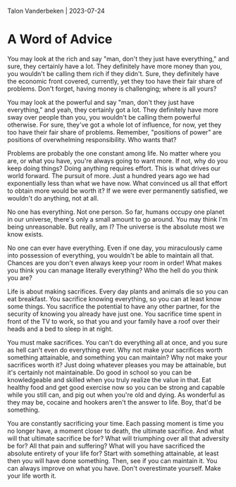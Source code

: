 Talon Vanderbeken | 2023-07-24

# A Word of Advice

You may look at the rich and say "man, don't they just have everything," and sure, they certainly have a lot. They definitely have more money than you, you wouldn't be calling them rich if they didn't. Sure, they definitely have the economic front covered, currently, yet they too have their fair share of problems. Don't forget, having money is challenging; where is all yours?

You may look at the powerful and say "man, don't they just have everything," and yeah, they certainly got a lot. They definitely have more sway over people than you, you wouldn't be calling them powerful otherwise. For sure, they've got a whole lot of influence, for now, yet they too have their fair share of problems. Remember, "positions of power" are positions of overwhelming responsibility. Who wants that?

Problems are probably the one constant among life. No matter where you are, or what you have, you're always going to want more. If not, why do you keep doing things? Doing anything requires effort. This is what drives our world forward. The pursuit of more. Just a hundred years ago we had exponentially less than what we have now. What convinced us all that effort to obtain more would be worth it? If we were ever permanently satisfied, we wouldn't do anything, not at all.

No one has everything. Not one person. So far, humans occupy one planet in our universe, there's only a small amount to go around. You may think I'm being unreasonable. But really, am I? The universe is the absolute most we know exists.

No one can ever have everything. Even if one day, you miraculously came into possession of everything, you wouldn't be able to maintain all that. Chances are you don't even always keep your room in order! What makes you think you can manage literally everything? Who the hell do you think you are?

Life is about making sacrifices. Every day plants and animals die so you can eat breakfast. You sacrifice knowing everything, so you can at least know some things. You sacrifice the potential to have any other partner, for the security of knowing you already have just one. You sacrifice time spent in front of the TV to work, so that you and your family have a roof over their heads and a bed to sleep in at night.

You must make sacrifices. You can't do everything all at once, and you sure as hell can't even do everything ever. Why not make your sacrifices worth something attainable, and something you can maintain? Why not make your sacrifices worth it? Just doing whatever pleases you may be attainable, but it's certainly not maintainable. Do good in school so you can be knowledgeable and skilled when you truly realize the value in that. Eat healthy food and get good exercise now so you can be strong and capable while you still can, and pig out when you're old and dying. As wonderful as they may be, cocaine and hookers aren't the answer to life. Boy, that'd be something.

You are constantly sacrificing your time. Each passing moment is time you no longer have, a moment closer to death, the ultimate sacrifice. And what will that ultimate sacrifice be for? What will triumphing over all that adversity be for? All that pain and suffering? What will you have sacrificed the absolute entirety of your life for? Start with something attainable, at least then you will have done something. Then, see if you can maintain it. You can always improve on what you have. Don't overestimate yourself. Make your life worth it.

